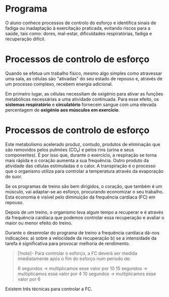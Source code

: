 # Programa

O aluno conhece processos de controlo do esforço e identifica sinais de fadiga ou inadaptação à exercitação praticada, evitando riscos para a saúde, tais como: dores, mal-estar, dificuldades respiratórias, fadiga e recuperação difícil.

# Processos de controlo de esforço

Quando se efetua um trabalho físico, mesmo algo simples como atravessar uma sala, as células são "ativadas" do seu estado de repouso e, através de um processo complexo, recebem energia adicional.

Em primeiro lugar, as células necessitam de oxigénio para ativar as funções metabólicas necessárias a uma atividade continuada. Para esse efeito, os **sistemas respiratório** e **circulatório** fornecem sangue com uma elevada percentagem de **oxigénio aos músculos em exercício**.

# Processos de controlo de esforço

Este metabolismo acelerado produz, contudo, produtos de eliminação que são removidos pelos pulmões (CO₂) e pelos rins (urina e seus componentes). É por isso que, durante o exercício, a respiração se torna mais rápida e o coração aumenta a sua frequência. Outro produto da atividade das células estimuladas é o calor. A transpiração é o processo que o organismo utiliza para controlar a temperatura através da evaporação do suor.

Se os programas de treino são bem dirigidos, o coração, que também é um músculo, vai adaptar-se ao esforço, procurando economizar o seu trabalho.
Esta economia é visível pelo diminuição da frequência cardíaca (FC) em repouso.

Depois de um treino, o organismo leva algum tempo a recuperar e é através da frequência cardíaca que podemos controlar essa recuperação e avaliar o maior ou menor efeito do treino.

Durante o desenrolar do programa de treino a frequência cardíaca dá-nos indicações:
a) sobre a velocidade da recuperação
b) se a intensidade da tarefa é significativa para provocar melhoria de rendimento.

> [!note]-
> Para controlar o esforço, a FC deverá ser medida imediatamente após o fim do esforço num periodo de:
> 
> 6 segundos -> multiplicamos esse valor por 10
> 15 segundos -> multiplicamos esse valor por 4
> 10 segundos -> multiplicamos esse valor por 6

Existem três técnicas para controlar a FC.

